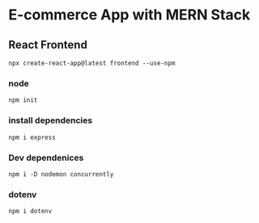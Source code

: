 # E-commerce App with MERN Stack

## React Frontend

```npx create-react-app@latest frontend --use-npm```

### node

`npm init`

### install dependencies

`npm i express`

### Dev dependenices
`npm i -D nodemon concurrently`

### dotenv 
`npm i dotenv`